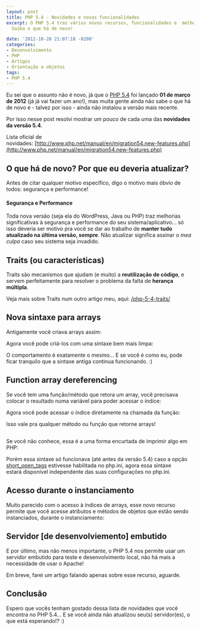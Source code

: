 ```yaml
---
layout: post
title: PHP 5.4 - Novidades e novas funcionalidades
excerpt: O PHP 5.4 traz vários novos recursos, funcionalidades e  melhorias de sintaxe.
  Saiba o que há de novo!

date: '2012-10-28 21:07:18 -0200'
categories:
- Desenvolvimento
- PHP
- Artigos
- Orientação a objetos
tags:
- PHP 5.4
---
```

Eu sei que o assunto não é novo, já que o [PHP 5.4](http://php.net/releases/5_4_0.php) foi lançado <strong>01 de março de 2012</strong> (já já vai fazer um ano!), mas muita gente ainda não sabe o que há de novo e - talvez por isso - ainda não instalou a versão mais recente.

Por isso nesse post resolvi mostrar um pouco de cada uma das <strong>novidades da versão 5.4</strong>.

Lista oficial de novidades: [http://www.php.net/manual/en/migration54.new-features.php](http://www.php.net/manual/en/migration54.new-features.php)

## O que há de novo? Por que eu deveria atualizar?
Antes de citar qualquer motivo específico, digo o motivo mais óbvio de todos: segurança e performance!

<h4>Segurança e Performance</h4>
Toda nova versão (seja ela do WordPress, Java ou PHP) traz melhorias significativas à segurança e performance do seu sistema/aplicativo... só isso deveria ser motivo pra você se dar ao trabalho de <strong>manter tudo atualizado na última versão, sempre</strong>. Não atualizar significa assinar o <em>mea culpa</em> caso seu sistema seja invadido.

## Traits (ou características)
Traits são mecanismos que ajudam (e muito) a <strong>reutilização de código</strong>, e servem perfeitamente para resolver o problema da falta de <strong>herança múltipla</strong>.

Veja mais sobre Traits num outro artigo meu, aqui: [/php-5-4-traits/](/php-5-4-traits)

## Nova sintaxe para arrays
Antigamente você criava arrays assim:

<div data-gist-id="3970221" data-gist-show-loading="false"></div>

Agora você pode criá-los com uma sintaxe bem mais limpa:

<div data-gist-id="3970226" data-gist-show-loading="false"></div>

O comportamento é exatamente o mesmo... E se você é como eu, pode ficar tranquilo que a sintaxe antiga continua funcionando. :)

## Function array dereferencing
Se você tem uma função/método que retora um array, você precisava colocar o resultado numa variável para poder acessar o índice:

<div data-gist-id="3970242" data-gist-show-loading="false"></div>

Agora você pode acessar o índice diretamente na chamada da função:

<div data-gist-id="3970245" data-gist-show-loading="false"></div>

Isso vale pra qualquer método ou função que retorne arrays!

## <?="Sempre disponível"?>
Se você não conhece, essa é a uma forma encurtada de imprimir algo em PHP:

<div data-gist-id="3970264" data-gist-show-loading="false"></div>

Porém essa sintaxe só funcionava (até antes da versão 5.4) caso a opção [short_open_tags](http://www.php.net/manual/en/ini.core.php#ini.short-open-tag) estivesse habilitada no php.ini, agora essa sintaxe estará disponível independente das suas configurações no php.ini.

## Acesso durante o instanciamento
Muito parecido com o acesso à índices de arrays, esse novo recurso permite que você acesse atributos e métodos de objetos que estão sendo instanciados, durante o instanciamento:

<div data-gist-id="3970279" data-gist-show-loading="false"></div>

## Servidor [de desenvolviemento] embutido
E por último, mas não menos importante, o PHP 5.4 nos permite usar um servidor embutido para teste e desenvolvimento local, não há mais a necessidade de usar o Apache!

Em breve, farei um artigo falando apenas sobre esse recurso, aguarde.

## Conclusão
Espero que vocês tenham gostado dessa lista de novidades que você encontra no PHP 5.4... E se você ainda não atualizou seu(s) servidor(es), o que está esperando!? :)

